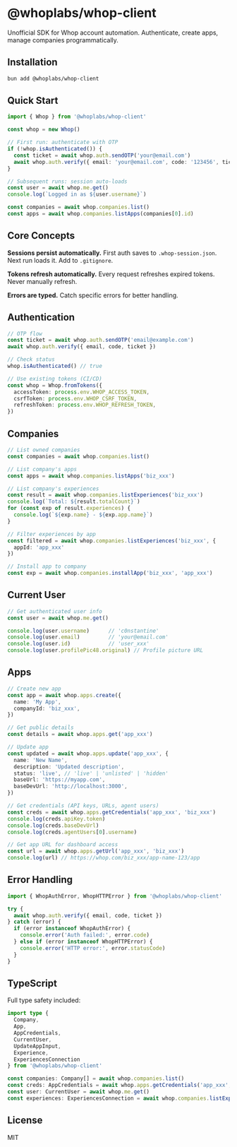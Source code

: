 # @whoplabs/whop-client

Unofficial SDK for Whop account automation. Authenticate, create apps, manage companies programmatically.

## Installation

```bash
bun add @whoplabs/whop-client
```

## Quick Start

```typescript
import { Whop } from '@whoplabs/whop-client'

const whop = new Whop()

// First run: authenticate with OTP
if (!whop.isAuthenticated()) {
  const ticket = await whop.auth.sendOTP('your@email.com')
  await whop.auth.verify({ email: 'your@email.com', code: '123456', ticket })
}

// Subsequent runs: session auto-loads
const user = await whop.me.get()
console.log(`Logged in as ${user.username}`)

const companies = await whop.companies.list()
const apps = await whop.companies.listApps(companies[0].id)
```

## Core Concepts

**Sessions persist automatically.** First auth saves to `.whop-session.json`. Next run loads it. Add to `.gitignore`.

**Tokens refresh automatically.** Every request refreshes expired tokens. Never manually refresh.

**Errors are typed.** Catch specific errors for better handling.

## Authentication

```typescript
// OTP flow
const ticket = await whop.auth.sendOTP('email@example.com')
await whop.auth.verify({ email, code, ticket })

// Check status
whop.isAuthenticated() // true

// Use existing tokens (CI/CD)
const whop = Whop.fromTokens({
  accessToken: process.env.WHOP_ACCESS_TOKEN,
  csrfToken: process.env.WHOP_CSRF_TOKEN,
  refreshToken: process.env.WHOP_REFRESH_TOKEN,
})
```

## Companies

```typescript
// List owned companies
const companies = await whop.companies.list()

// List company's apps
const apps = await whop.companies.listApps('biz_xxx')

// List company's experiences
const result = await whop.companies.listExperiences('biz_xxx')
console.log(`Total: ${result.totalCount}`)
for (const exp of result.experiences) {
  console.log(`${exp.name} - ${exp.app.name}`)
}

// Filter experiences by app
const filtered = await whop.companies.listExperiences('biz_xxx', {
  appId: 'app_xxx'
})

// Install app to company
const exp = await whop.companies.installApp('biz_xxx', 'app_xxx')
```

## Current User

```typescript
// Get authenticated user info
const user = await whop.me.get()

console.log(user.username)      // 'c0nstantine'
console.log(user.email)         // 'your@email.com'
console.log(user.id)            // 'user_xxx'
console.log(user.profilePic48.original) // Profile picture URL
```

## Apps

```typescript
// Create new app
const app = await whop.apps.create({
  name: 'My App',
  companyId: 'biz_xxx',
})

// Get public details
const details = await whop.apps.get('app_xxx')

// Update app
const updated = await whop.apps.update('app_xxx', {
  name: 'New Name',
  description: 'Updated description',
  status: 'live', // 'live' | 'unlisted' | 'hidden'
  baseUrl: 'https://myapp.com',
  baseDevUrl: 'http://localhost:3000',
})

// Get credentials (API keys, URLs, agent users)
const creds = await whop.apps.getCredentials('app_xxx', 'biz_xxx')
console.log(creds.apiKey.token)
console.log(creds.baseDevUrl)
console.log(creds.agentUsers[0].username)

// Get app URL for dashboard access
const url = await whop.apps.getUrl('app_xxx', 'biz_xxx')
console.log(url) // https://whop.com/biz_xxx/app-name-123/app
```

## Error Handling

```typescript
import { WhopAuthError, WhopHTTPError } from '@whoplabs/whop-client'

try {
  await whop.auth.verify({ email, code, ticket })
} catch (error) {
  if (error instanceof WhopAuthError) {
    console.error('Auth failed:', error.code)
  } else if (error instanceof WhopHTTPError) {
    console.error('HTTP error:', error.statusCode)
  }
}
```

## TypeScript

Full type safety included:

```typescript
import type { 
  Company, 
  App, 
  AppCredentials,
  CurrentUser,
  UpdateAppInput,
  Experience,
  ExperiencesConnection
} from '@whoplabs/whop-client'

const companies: Company[] = await whop.companies.list()
const creds: AppCredentials = await whop.apps.getCredentials('app_xxx', 'biz_xxx')
const user: CurrentUser = await whop.me.get()
const experiences: ExperiencesConnection = await whop.companies.listExperiences('biz_xxx')
```

## License

MIT
